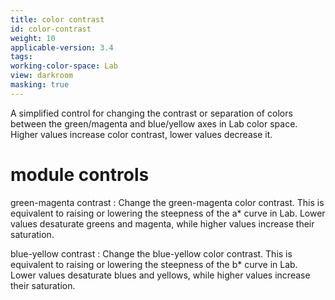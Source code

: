 ```yaml
---
title: color contrast
id: color-contrast
weight: 10
applicable-version: 3.4
tags: 
working-color-space: Lab
view: darkroom
masking: true
---
```


A simplified control for changing the contrast or separation of colors between the green/magenta and blue/yellow axes in Lab color space. Higher values increase color contrast, lower values decrease it.

# module controls

green-magenta contrast
: Change the green-magenta color contrast. This is equivalent to raising or lowering the steepness of the a\* curve in Lab. Lower values desaturate greens and magenta, while higher values increase their saturation.

blue-yellow contrast
: Change the blue-yellow color contrast. This is equivalent to raising or lowering the steepness of the b\* curve in Lab. Lower values desaturate blues and yellows, while higher values increase their saturation.
